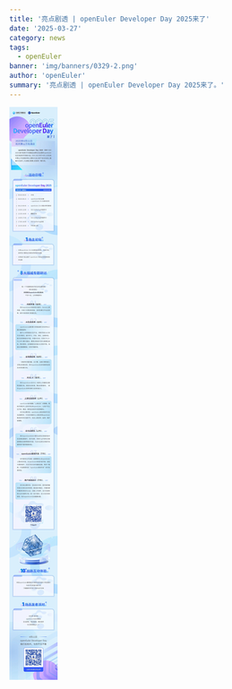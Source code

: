 ```yaml
---
title: '亮点剧透 | openEuler Developer Day 2025来了'
date: '2025-03-27'
category: news
tags:
  - openEuler
banner: 'img/banners/0329-2.png'
author: 'openEuler'
summary: '亮点剧透 | openEuler Developer Day 2025来了。'
---
```




![IMG\_256](./media/image1.jpeg)
